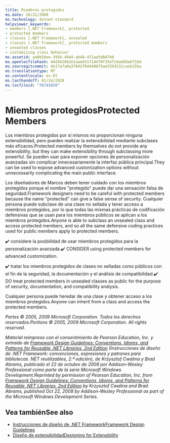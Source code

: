 ```yaml
---
title: Miembros protegidos
ms.date: 10/22/2008
ms.technology: dotnet-standard
helpviewer_keywords:
- members [.NET Framework], protected
- protected members
- classes [.NET Framework], unsealed
- classes [.NET Framework], protected members
- unsealed classes
- customizing class behavior
ms.assetid: aa0b58ee-3956-494d-ab48-471ae5db8740
ms.openlocfilehash: 44d342662e1aaeb51f14470f354f2dadd9a6f18d
ms.sourcegitcommit: de17a7a0a37042f0d4406f5ae5393531caeb25ba
ms.translationtype: MT
ms.contentlocale: es-ES
ms.lasthandoff: 01/24/2020
ms.locfileid: "76743650"
---
```

# <a name="protected-members"></a><span data-ttu-id="c0e1c-102">Miembros protegidos</span><span class="sxs-lookup"><span data-stu-id="c0e1c-102">Protected Members</span></span>
<span data-ttu-id="c0e1c-103">Los miembros protegidos por sí mismos no proporcionan ninguna extensibilidad, pero pueden realizar la extensibilidad mediante subclases más eficaces.</span><span class="sxs-lookup"><span data-stu-id="c0e1c-103">Protected members by themselves do not provide any extensibility, but they can make extensibility through subclassing more powerful.</span></span> <span data-ttu-id="c0e1c-104">Se pueden usar para exponer opciones de personalización avanzadas sin complicar innecesariamente la interfaz pública principal.</span><span class="sxs-lookup"><span data-stu-id="c0e1c-104">They can be used to expose advanced customization options without unnecessarily complicating the main public interface.</span></span>

 <span data-ttu-id="c0e1c-105">Los diseñadores de Marcos deben tener cuidado con los miembros protegidos porque el nombre "protegido" puede dar una sensación falsa de seguridad.</span><span class="sxs-lookup"><span data-stu-id="c0e1c-105">Framework designers need to be careful with protected members because the name "protected" can give a false sense of security.</span></span> <span data-ttu-id="c0e1c-106">Cualquier persona puede subclase de una clase no sellada y tener acceso a miembros protegidos, por lo que todas las mismas prácticas de codificación defensivas que se usan para los miembros públicos se aplican a los miembros protegidos.</span><span class="sxs-lookup"><span data-stu-id="c0e1c-106">Anyone is able to subclass an unsealed class and access protected members, and so all the same defensive coding practices used for public members apply to protected members.</span></span>

 <span data-ttu-id="c0e1c-107">✔️ considere la posibilidad de usar miembros protegidos para la personalización avanzada.</span><span class="sxs-lookup"><span data-stu-id="c0e1c-107">✔️ CONSIDER using protected members for advanced customization.</span></span>

 <span data-ttu-id="c0e1c-108">✔️ tratar los miembros protegidos de clases no selladas como públicos con el fin de la seguridad, la documentación y el análisis de compatibilidad.</span><span class="sxs-lookup"><span data-stu-id="c0e1c-108">✔️ DO treat protected members in unsealed classes as public for the purpose of security, documentation, and compatibility analysis.</span></span>

 <span data-ttu-id="c0e1c-109">Cualquier persona puede heredar de una clase y obtener acceso a los miembros protegidos.</span><span class="sxs-lookup"><span data-stu-id="c0e1c-109">Anyone can inherit from a class and access the protected members.</span></span>

 <span data-ttu-id="c0e1c-110">*Partes © 2005, 2009 Microsoft Corporation. Todos los derechos reservados.*</span><span class="sxs-lookup"><span data-stu-id="c0e1c-110">*Portions © 2005, 2009 Microsoft Corporation. All rights reserved.*</span></span>

 <span data-ttu-id="c0e1c-111">*Material reimpreso con el consentimiento de Pearson Education, Inc. y extraído de [Framework Design Guidelines: Conventions, Idioms, and Patterns for Reusable .NET Libraries, 2nd Edition](https://www.informit.com/store/framework-design-guidelines-conventions-idioms-and-9780321545619) (Instrucciones de diseño de .NET Framework: convenciones, expresiones y patrones para bibliotecas .NET reutilizables, 2.ª edición), de Krzysztof Cwalina y Brad Abrams, publicado el 22 de octubre de 2008 por Addison-Wesley Professional como parte de la serie Microsoft Windows Development.*</span><span class="sxs-lookup"><span data-stu-id="c0e1c-111">*Reprinted by permission of Pearson Education, Inc. from [Framework Design Guidelines: Conventions, Idioms, and Patterns for Reusable .NET Libraries, 2nd Edition](https://www.informit.com/store/framework-design-guidelines-conventions-idioms-and-9780321545619) by Krzysztof Cwalina and Brad Abrams, published Oct 22, 2008 by Addison-Wesley Professional as part of the Microsoft Windows Development Series.*</span></span>

## <a name="see-also"></a><span data-ttu-id="c0e1c-112">Vea también</span><span class="sxs-lookup"><span data-stu-id="c0e1c-112">See also</span></span>

- [<span data-ttu-id="c0e1c-113">Instrucciones de diseño de .NET Framework</span><span class="sxs-lookup"><span data-stu-id="c0e1c-113">Framework Design Guidelines</span></span>](../../../docs/standard/design-guidelines/index.md)
- [<span data-ttu-id="c0e1c-114">Diseño de extensibilidad</span><span class="sxs-lookup"><span data-stu-id="c0e1c-114">Designing for Extensibility</span></span>](../../../docs/standard/design-guidelines/designing-for-extensibility.md)
